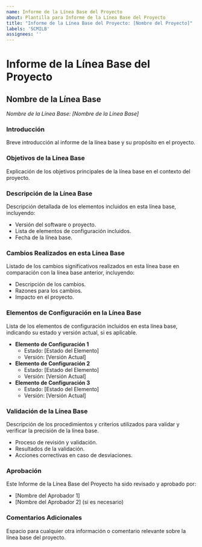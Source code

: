 ```yaml
---
name: Informe de la Línea Base del Proyecto
about: Plantilla para Informe de la Línea Base del Proyecto
title: "Informe de la Línea Base del Proyecto: [Nombre del Proyecto]"
labels: 'SCMILB'
assignees: ''
---
```


# Informe de la Línea Base del Proyecto

## Nombre de la Línea Base
*Nombre de la Línea Base: [Nombre de la Línea Base]*

### Introducción
Breve introducción al informe de la línea base y su propósito en el proyecto.

### Objetivos de la Línea Base
Explicación de los objetivos principales de la línea base en el contexto del proyecto.

### Descripción de la Línea Base
Descripción detallada de los elementos incluidos en esta línea base, incluyendo:

- Versión del software o proyecto.
- Lista de elementos de configuración incluidos.
- Fecha de la línea base.

### Cambios Realizados en esta Línea Base
Listado de los cambios significativos realizados en esta línea base en comparación con la línea base anterior, incluyendo:

- Descripción de los cambios.
- Razones para los cambios.
- Impacto en el proyecto.

### Elementos de Configuración en la Línea Base
Lista de los elementos de configuración incluidos en esta línea base, indicando su estado y versión actual, si es aplicable.

- **Elemento de Configuración 1**
  - Estado: [Estado del Elemento]
  - Versión: [Versión Actual]
- **Elemento de Configuración 2**
  - Estado: [Estado del Elemento]
  - Versión: [Versión Actual]
- **Elemento de Configuración 3**
  - Estado: [Estado del Elemento]
  - Versión: [Versión Actual]

### Validación de la Línea Base
Descripción de los procedimientos y criterios utilizados para validar y verificar la precisión de la línea base.

- Proceso de revisión y validación.
- Resultados de la validación.
- Acciones correctivas en caso de desviaciones.

### Aprobación
Este Informe de la Línea Base del Proyecto ha sido revisado y aprobado por:

- [Nombre del Aprobador 1]
- [Nombre del Aprobador 2] (si es necesario)

### Comentarios Adicionales
Espacio para cualquier otra información o comentario relevante sobre la línea base del proyecto.

